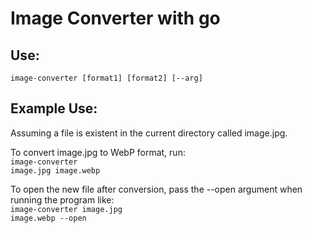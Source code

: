 # Image Converter with go

## Use:
<code>image-converter [format1] [format2] [--arg]</code>

## Example Use:
Assuming a file is existent in the current directory called image.jpg.

To convert image.jpg to WebP format, run:
<br>
<code>image-converter image.jpg image.webp</code>

To open the new file after conversion, pass the --open argument when running the program like:
<br>
<code>image-converter image.jpg image.webp --open</code>
